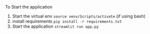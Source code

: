 To Start the application
1. Start the virtual env `source venv/Scripts/activate` (if using bash)
2. install requirements `pip install -r requirements.txt`
3. Start the application `streamlit run app.py`